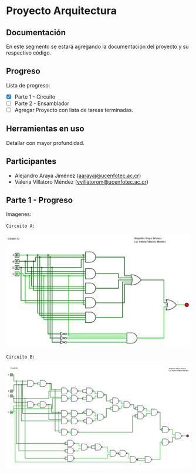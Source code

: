 # Proyecto Arquitectura

## Documentación

En este segmento se estará agregando la documentación del proyecto y su respectivo código.

## Progreso

Lista de progreso:

- [x] Parte 1 - Circuito
- [ ] Parte 2 - Ensamblador
- [ ] Agregar Proyecto con lista de tareas terminadas.

## Herramientas en uso

Detallar con mayor profundidad.

## Participantes

- Alejandro Araya Jiménez (aarayaj@ucenfotec.ac.cr)
- Valeria Villatoro Méndez (vvillatorom@ucenfotec.ac.cr)

## Parte 1 - Progreso

Imagenes:

`Circuito A:`

![Circuito A](https://github.com/Araya2001/ucenfotec-arqui-proyecto/blob/main/parte-1/circuito-a-avance-proyecto-arquitectura.png)

`Circuito B:`

![Circuito B](https://github.com/Araya2001/ucenfotec-arqui-proyecto/blob/main/parte-1/circuito-b-avance-proyecto-arquitectura.png)